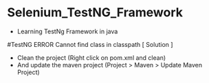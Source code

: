 # Selenium_TestNG_Framework
- Learning TestNg Framework in java

#TestNG ERROR Cannot find class in classpath [ Solution ]

 - Clean the project (Right click on pom.xml and clean)
 - And update the maven project (Project > Maven > Update Maven Project)
